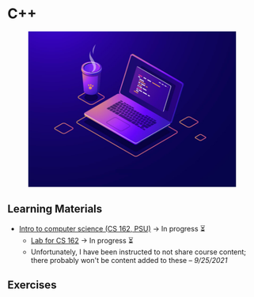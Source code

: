 # C++

<p align="center">
  <kbd>
    <img width="420" src="../../assets/images/c++.jpg">
  </kbd>
</p>

## Learning Materials

- [Intro to computer science (CS 162, PSU)](water/cpp/cs-162) &rarr; In progress ⏳
  - [Lab for CS 162](water/cpp/cs-162/lab) &rarr; In progress ⏳
  - Unfortunately, I have been instructed to not share course content; there
    probably won't be content added to these &ndash; *9/25/2021*

## Exercises

